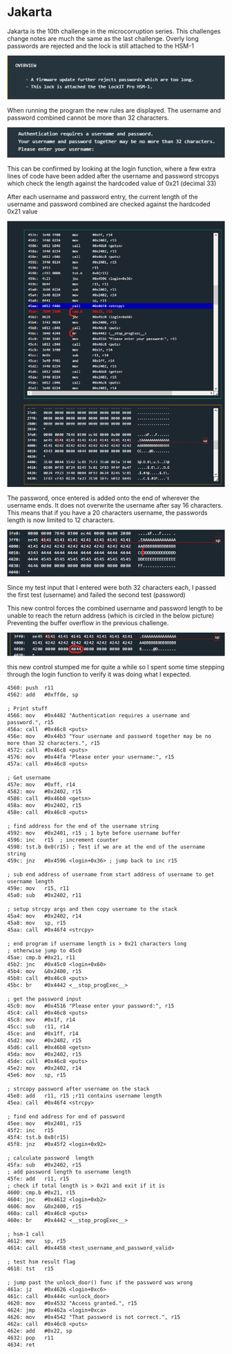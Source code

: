 # Jakarta

Jakarta is the 10th challenge in the microcorruption series.
This challenges change notes are much the same as the last challenge. 
Overly long passwords are rejected and the lock is still attached  to the HSM-1

![changes](Images/Jakarta/changes.png)

When running the program the new rules are displayed. The username and password combined cannot be more than 32 characters.

![new rules](Images/Jakarta/newrules.png)

This can be confirmed by looking at the login function, where a few extra lines of code have been added after the username and password strcopys which check the length against
the hardcoded value of 0x21 (decimal 33)

After each username and password entry, the current length of the username and password combined are checked against the hardcoded 0x21 value

![length check](Images/Jakarta/lencheck.png)

The password, once entered is added onto the end of wherever the username ends. It does not overwrite the username after say 16 characters.
This means that if you have a 20 characters username, the passwords length is now limited to 12 characters.

![password added](Images/Jakarta/pwadded.png)

Since my test input that I entered were both 32 characters each, I passed the first test (username) and failed the second test (password)

This new control forces the combined username and password length to be unable to reach the return address (which is circled in the below picture)
Preventing the buffer overflow in the previous challenge.

![retadd](Images/Jakarta/retadd.png)

this new control stumped me for quite a while so I spent some time stepping through the login function to verify it was doing what I expected.

```assembly
4560: push	r11
4562: add	#0xffde, sp

; Print stuff
4566: mov	#0x4482 "Authentication requires a username and password.", r15
456a: call	#0x46c8 <puts>
456e: mov	#0x44b3 "Your username and password together may be no more than 32 characters.", r15
4572: call	#0x46c8 <puts>
4576: mov	#0x44fa "Please enter your username:", r15
457a: call	#0x46c8 <puts>

; Get username
457e: mov	#0xff, r14
4582: mov	#0x2402, r15
4586: call	#0x46b8 <getsn>
458a: mov	#0x2402, r15
458e: call	#0x46c8 <puts>

; find address for the end of the username string
4592: mov	#0x2401, r15 ; 1 byte before username buffer
4596: inc	r15  ; increment counter
4598: tst.b	0x0(r15) ; Test if we are at the end of the username string 
459c: jnz	#0x4596 <login+0x36> ; jump back to inc r15

; sub end address of username from start address of username to get username length
459e: mov	r15, r11
45a0: sub	#0x2402, r11

; setup strcpy args and then copy username to the stack
45a4: mov	#0x2402, r14
45a8: mov	sp, r15
45aa: call	#0x46f4 <strcpy>

; end program if username length is > 0x21 characters long
; otherwise jump to 45c0 
45ae: cmp.b	#0x21, r11
45b2: jnc	#0x45c0 <login+0x60>
45b4: mov	&0x2400, r15
45b8: call	#0x46c8 <puts>
45bc: br	#0x4442 <__stop_progExec__>

; get the password input
45c0: mov	#0x4516 "Please enter your password:", r15
45c4: call	#0x46c8 <puts>
45c8: mov	#0x1f, r14
45cc: sub	r11, r14
45ce: and	#0x1ff, r14
45d2: mov	#0x2402, r15
45d6: call	#0x46b8 <getsn>
45da: mov	#0x2402, r15
45de: call	#0x46c8 <puts>
45e2: mov	#0x2402, r14
45e6: mov	sp, r15

; strcopy password after username on the stack 
45e8: add	r11, r15 ;r11 contains username length 
45ea: call	#0x46f4 <strcpy>

; find end address for end of password 
45ee: mov	#0x2401, r15
45f2: inc	r15
45f4: tst.b	0x0(r15)
45f8: jnz	#0x45f2 <login+0x92>

; calculate password  length 
45fa: sub	#0x2402, r15
; add password length to username length 
45fe: add	r11, r15
; check if total length is > 0x21 and exit if it is 
4600: cmp.b	#0x21, r15
4604: jnc	#0x4612 <login+0xb2>
4606: mov	&0x2400, r15
460a: call	#0x46c8 <puts>
460e: br	#0x4442 <__stop_progExec__>

; hsm-1 call 
4612: mov	sp, r15
4614: call	#0x4458 <test_username_and_password_valid>

; test hsm result flag
4618: tst	r15

; jump past the unlock_door() func if the password was wrong
461a: jz	#0x4626 <login+0xc6>
461c: call	#0x444c <unlock_door>
4620: mov	#0x4532 "Access granted.", r15
4624: jmp	#0x462a <login+0xca>
4626: mov	#0x4542 "That password is not correct.", r15
462a: call	#0x46c8 <puts>
462e: add	#0x22, sp
4632: pop	r11
4634: ret

```



